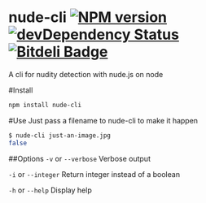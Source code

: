 nude-cli [![NPM version](https://badge.fury.io/js/nude-cli.png)](http://badge.fury.io/js/nude-cli) [![devDependency Status](https://david-dm.org/victorhaggqvist/node-nude-cli.png)](https://david-dm.org/victorhaggqvist/node-nude-cli#info=devDependencies) [![Bitdeli Badge](https://d2weczhvl823v0.cloudfront.net/victorhaggqvist/node-nude-cli/trend.png)](https://bitdeli.com/free "Bitdeli Badge")
========
A cli for nudity detection with nude.js on node

#Install
```sh
npm install nude-cli
```

#Use
Just pass a filename to nude-cli to make it happen
```sh
$ nude-cli just-an-image.jpg
false
```

##Options
`-v` or `--verbose` Verbose output

`-i` or `--integer` Return integer instead of a boolean

`-h` or `--help` Display help
